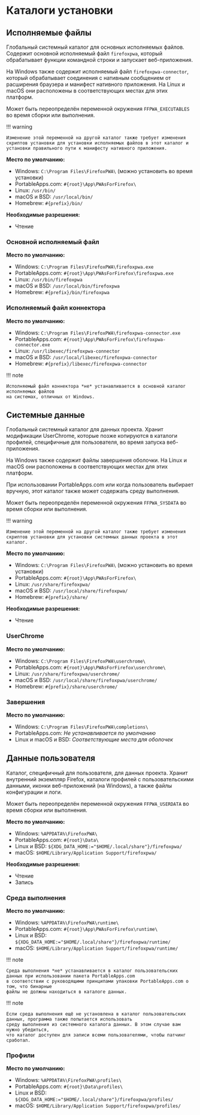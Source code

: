 # Каталоги установки

## Исполняемые файлы

Глобальный системный каталог для основных исполняемых файлов. Содержит основной исполняемый файл `firefoxpwa`,
который обрабатывает функции командной строки и запускает веб-приложения.

На Windows также содержит исполняемый файл `firefoxpwa-connector`, который обрабатывает соединения с нативным
сообщением от расширения браузера и манифест нативного приложения. На Linux и macOS они расположены в
соответствующих местах для этих платформ.

Может быть переопределён переменной окружения `FFPWA_EXECUTABLES` во время сборки или выполнения.

!!! warning

    Изменение этой переменной на другой каталог также требует изменения скриптов установки для установки исполняемых файлов в этот каталог и установки правильного пути к манифесту нативного приложения.

**Место по умолчанию:**

* Windows: `C:\Program Files\FirefoxPWA\` (можно установить во время установки)
* PortableApps.com: `#{root}\App\PWAsForFirefox\`
* Linux: `/usr/bin/`
* macOS и BSD: `/usr/local/bin/`
* Homebrew: `#{prefix}/bin/`

**Необходимые разрешения:**

* Чтение

### Основной исполняемый файл

**Место по умолчанию:**

* Windows: `C:\Program Files\FirefoxPWA\firefoxpwa.exe`
* PortableApps.com: `#{root}\App\PWAsForFirefox\firefoxpwa.exe`
* Linux: `/usr/bin/firefoxpwa`
* macOS и BSD: `/usr/local/bin/firefoxpwa`
* Homebrew: `#{prefix}/bin/firefoxpwa`

### Исполняемый файл коннектора

**Место по умолчанию:**

* Windows: `C:\Program Files\FirefoxPWA\firefoxpwa-connector.exe`
* PortableApps.com: `#{root}\App\PWAsForFirefox\firefoxpwa-connector.exe`
* Linux: `/usr/libexec/firefoxpwa-connector`
* macOS и BSD: `/usr/local/libexec/firefoxpwa-connector`
* Homebrew: `#{prefix}/libexec/firefoxpwa-connector`

!!! note

    Исполняемый файл коннектора *не* устанавливается в основной каталог исполняемых файлов
    на системах, отличных от Windows.

## Системные данные

Глобальный системный каталог для данных проекта. Хранит модификации UserChrome, которые
позже копируются в каталоги профилей, специфичные для пользователя, во время запуска веб-приложения.

На Windows также содержит файлы завершения оболочки. На Linux и macOS они расположены в
соответствующих местах для этих платформ.

При использовании PortableApps.com или когда пользователь выбирает вручную, этот каталог также
может содержать среду выполнения.

Может быть переопределён переменной окружения `FFPWA_SYSDATA` во время сборки или выполнения.

!!! warning

    Изменение этой переменной на другой каталог также требует изменения скриптов установки для установки системных данных проекта в этот каталог.

**Место по умолчанию:**

* Windows: `C:\Program Files\FirefoxPWA\` (можно установить во время установки)
* PortableApps.com: `#{root}\App\PWAsForFirefox\`
* Linux: `/usr/share/firefoxpwa/`
* macOS и BSD: `/usr/local/share/firefoxpwa/`
* Homebrew: `#{prefix}/share/`

**Необходимые разрешения:**

* Чтение

### UserChrome

**Место по умолчанию:**

* Windows: `C:\Program Files\FirefoxPWA\userchrome\`
* PortableApps.com: `#{root}\App\PWAsForFirefox\userchrome\`
* Linux: `/usr/share/firefoxpwa/userchrome/`
* macOS и BSD: `/usr/local/share/firefoxpwa/userchrome/`
* Homebrew: `#{prefix}/share/userchrome/`

### Завершения

**Место по умолчанию:**

* Windows: `C:\Program Files\FirefoxPWA\completions\`
* PortableApps.com: *Не устанавливается по умолчанию*
* Linux и macOS и BSD: *Соответствующие места для оболочек*

## Данные пользователя

Каталог, специфичный для пользователя, для данных проекта. Хранит внутренний экземпляр Firefox,
каталоги профилей с пользовательскими данными, иконки веб-приложений (на Windows), а также
файлы конфигурации и логи.

Может быть переопределён переменной окружения `FFPWA_USERDATA` во время сборки или выполнения.

**Место по умолчанию:**

* Windows: `%APPDATA%\FirefoxPWA\`
* PortableApps.com: `#{root}\Data\`
* Linux и BSD: `${XDG_DATA_HOME:="$HOME/.local/share"}/firefoxpwa/`
* macOS: `$HOME/Library/Application Support/firefoxpwa/`

**Необходимые разрешения:**

* Чтение
* Запись

### Среда выполнения

**Место по умолчанию:**

* Windows: `%APPDATA%\FirefoxPWA\runtime\`
* PortableApps.com: `#{root}\App\PWAsForFirefox\runtime\`
* Linux и BSD: `${XDG_DATA_HOME:="$HOME/.local/share"}/firefoxpwa/runtime/`
* macOS: `$HOME/Library/Application Support/firefoxpwa/runtime/`

!!! note

    Среда выполнения *не* устанавливается в каталог пользовательских данных при использовании пакета PortableApps.com
    в соответствии с руководящими принципами упаковки PortableApps.com о том, что бинарные
    файлы не должны находиться в каталоге данных.

!!! note

    Если среда выполнения ещё не установлена в каталог пользовательских данных, программа также попытается использовать
    среду выполнения из системного каталога данных. В этом случае вам нужно убедиться,
    что каталог доступен для записи всеми пользователями, чтобы патчинг сработал.

### Профили

**Место по умолчанию:**

* Windows: `%APPDATA%\FirefoxPWA\profiles\`
* PortableApps.com: `#{root}\Data\profiles\`
* Linux и BSD: `${XDG_DATA_HOME:="$HOME/.local/share"}/firefoxpwa/profiles/`
* macOS: `$HOME/Library/Application Support/firefoxpwa/profiles/`
